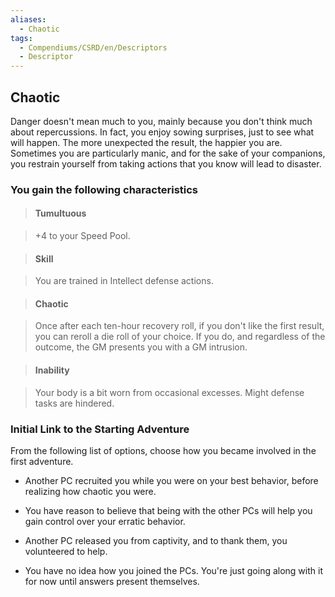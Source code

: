 ```yaml
---
aliases:
  - Chaotic
tags:
  - Compendiums/CSRD/en/Descriptors
  - Descriptor
---
```

  
## Chaotic    
Danger doesn't mean much to you, mainly because you don't think much about repercussions. In fact, you enjoy sowing surprises, just to see what will happen. The more unexpected the result, the happier you are. Sometimes you are particularly manic, and for the sake of your companions, you restrain yourself from taking actions that you know will lead to disaster.  
### You gain the following characteristics    
> #### Tumultuous  
> +4 to your Speed Pool.    
  
> #### Skill  
> You are trained in Intellect defense actions.    
  
> #### Chaotic  
> Once after each ten-hour recovery roll, if you don't like the first result, you can reroll a die roll of your choice. If you do, and regardless of the outcome, the GM presents you with a GM intrusion.    
  
> #### Inability  
> Your body is a bit worn from occasional excesses. Might defense tasks are hindered.    
  
### Initial Link to the Starting Adventure    
From the following list of options, choose how you became involved in the first adventure.    
- Another PC recruited you while you were on your best behavior, before realizing how chaotic you were.    
- You have reason to believe that being with the other PCs will help you gain control over your erratic behavior.    
- Another PC released you from captivity, and to thank them, you volunteered to help.    
- You have no idea how you joined the PCs. You're just going along with it for now until answers present themselves.  
